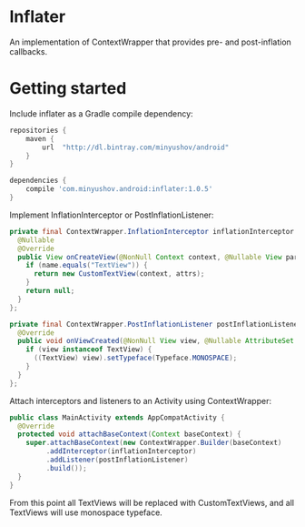 # Inflater
An implementation of ContextWrapper that provides pre- and post-inflation callbacks.

# Getting started

Include inflater as a Gradle compile dependency:
```groovy
repositories {
    maven {
        url  "http://dl.bintray.com/minyushov/android" 
    }
}

dependencies {
    compile 'com.minyushov.android:inflater:1.0.5'
}
```

Implement InflationInterceptor or PostInflationListener:
```java
private final ContextWrapper.InflationInterceptor inflationInterceptor = new ContextWrapper.InflationInterceptor() {
  @Nullable
  @Override
  public View onCreateView(@NonNull Context context, @Nullable View parent, @NonNull String name, @Nullable AttributeSet attrs) {
    if (name.equals("TextView")) {
      return new CustomTextView(context, attrs);
    }
    return null;
  }
};
```
```java
private final ContextWrapper.PostInflationListener postInflationListener = new ContextWrapper.PostInflationListener() {
  @Override
  public void onViewCreated(@NonNull View view, @Nullable AttributeSet attrs) {
    if (view instanceof TextView) {
      ((TextView) view).setTypeface(Typeface.MONOSPACE);
    }
  }
};
```

Attach interceptors and listeners to an Activity using ContextWrapper:
```java
public class MainActivity extends AppCompatActivity {
  @Override
  protected void attachBaseContext(Context baseContext) {
    super.attachBaseContext(new ContextWrapper.Builder(baseContext)
         .addInterceptor(inflationInterceptor)
         .addListener(postInflationListener)
         .build());
  }
}
```

From this point all TextViews will be replaced with CustomTextViews, and all TextViews will use monospace typeface.
